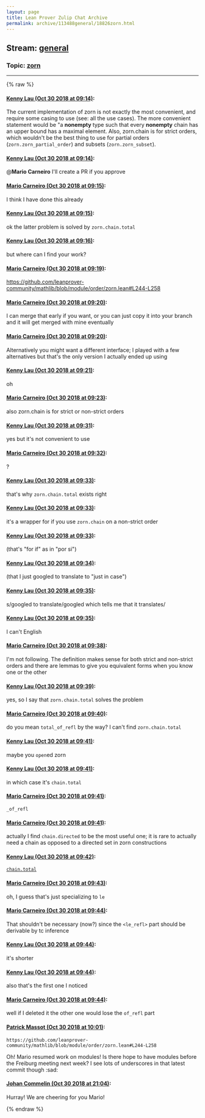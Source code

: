 ```yaml
---
layout: page
title: Lean Prover Zulip Chat Archive 
permalink: archive/113488general/18826zorn.html
---
```


## Stream: [general](index.html)
### Topic: [zorn](18826zorn.html)

---


{% raw %}
#### [ Kenny Lau (Oct 30 2018 at 09:14)](https://leanprover.zulipchat.com/#narrow/stream/113488-general/topic/zorn/near/136761477):
The current implementation of zorn is not exactly the most convenient, and require some casing to use (see: all the use cases). The more convenient statement would be "a **nonempty** type such that every **nonempty** chain has an upper bound has a maximal element. Also, zorn.chain is for strict orders, which wouldn't be the best thing to use for partial orders (`zorn.zorn_partial_order`) and subsets (`zorn.zorn_subset`).

#### [ Kenny Lau (Oct 30 2018 at 09:14)](https://leanprover.zulipchat.com/#narrow/stream/113488-general/topic/zorn/near/136761481):
@**Mario Carneiro** I'll create a PR if you approve

#### [ Mario Carneiro (Oct 30 2018 at 09:15)](https://leanprover.zulipchat.com/#narrow/stream/113488-general/topic/zorn/near/136761489):
I think I have done this already

#### [ Kenny Lau (Oct 30 2018 at 09:15)](https://leanprover.zulipchat.com/#narrow/stream/113488-general/topic/zorn/near/136761518):
ok the latter problem is solved by `zorn.chain.total`

#### [ Kenny Lau (Oct 30 2018 at 09:16)](https://leanprover.zulipchat.com/#narrow/stream/113488-general/topic/zorn/near/136761564):
but where can I find your work?

#### [ Mario Carneiro (Oct 30 2018 at 09:19)](https://leanprover.zulipchat.com/#narrow/stream/113488-general/topic/zorn/near/136761679):
https://github.com/leanprover-community/mathlib/blob/module/order/zorn.lean#L244-L258

#### [ Mario Carneiro (Oct 30 2018 at 09:20)](https://leanprover.zulipchat.com/#narrow/stream/113488-general/topic/zorn/near/136761753):
I can merge that early if you want, or you can just copy it into your branch and it will get merged with mine eventually

#### [ Mario Carneiro (Oct 30 2018 at 09:20)](https://leanprover.zulipchat.com/#narrow/stream/113488-general/topic/zorn/near/136761774):
Alternatively you might want a different interface; I played with a few alternatives but that's the only version I actually ended up using

#### [ Kenny Lau (Oct 30 2018 at 09:21)](https://leanprover.zulipchat.com/#narrow/stream/113488-general/topic/zorn/near/136761788):
oh

#### [ Mario Carneiro (Oct 30 2018 at 09:23)](https://leanprover.zulipchat.com/#narrow/stream/113488-general/topic/zorn/near/136761858):
also zorn.chain is for strict or non-strict orders

#### [ Kenny Lau (Oct 30 2018 at 09:31)](https://leanprover.zulipchat.com/#narrow/stream/113488-general/topic/zorn/near/136762168):
yes but it's not convenient to use

#### [ Mario Carneiro (Oct 30 2018 at 09:32)](https://leanprover.zulipchat.com/#narrow/stream/113488-general/topic/zorn/near/136762177):
?

#### [ Kenny Lau (Oct 30 2018 at 09:33)](https://leanprover.zulipchat.com/#narrow/stream/113488-general/topic/zorn/near/136762236):
that's why `zorn.chain.total` exists right

#### [ Kenny Lau (Oct 30 2018 at 09:33)](https://leanprover.zulipchat.com/#narrow/stream/113488-general/topic/zorn/near/136762239):
it's a wrapper for if you use `zorn.chain` on a non-strict order

#### [ Kenny Lau (Oct 30 2018 at 09:33)](https://leanprover.zulipchat.com/#narrow/stream/113488-general/topic/zorn/near/136762246):
(that's "for if" as in "por si")

#### [ Kenny Lau (Oct 30 2018 at 09:34)](https://leanprover.zulipchat.com/#narrow/stream/113488-general/topic/zorn/near/136762287):
(that I just googled to translate to "just in case")

#### [ Kenny Lau (Oct 30 2018 at 09:35)](https://leanprover.zulipchat.com/#narrow/stream/113488-general/topic/zorn/near/136762301):
s/googled to translate/googled which tells me that it translates/

#### [ Kenny Lau (Oct 30 2018 at 09:35)](https://leanprover.zulipchat.com/#narrow/stream/113488-general/topic/zorn/near/136762302):
I can't English

#### [ Mario Carneiro (Oct 30 2018 at 09:38)](https://leanprover.zulipchat.com/#narrow/stream/113488-general/topic/zorn/near/136762440):
I'm not following. The definition makes sense for both strict and non-strict orders and there are lemmas to give you equivalent forms when you know one or the other

#### [ Kenny Lau (Oct 30 2018 at 09:39)](https://leanprover.zulipchat.com/#narrow/stream/113488-general/topic/zorn/near/136762452):
yes, so I say that `zorn.chain.total` solves the problem

#### [ Mario Carneiro (Oct 30 2018 at 09:40)](https://leanprover.zulipchat.com/#narrow/stream/113488-general/topic/zorn/near/136762466):
do you mean `total_of_refl` by the way? I can't find `zorn.chain.total`

#### [ Kenny Lau (Oct 30 2018 at 09:41)](https://leanprover.zulipchat.com/#narrow/stream/113488-general/topic/zorn/near/136762547):
maybe you `open`ed zorn

#### [ Kenny Lau (Oct 30 2018 at 09:41)](https://leanprover.zulipchat.com/#narrow/stream/113488-general/topic/zorn/near/136762549):
in which case it's `chain.total`

#### [ Mario Carneiro (Oct 30 2018 at 09:41)](https://leanprover.zulipchat.com/#narrow/stream/113488-general/topic/zorn/near/136762551):
`_of_refl`

#### [ Mario Carneiro (Oct 30 2018 at 09:41)](https://leanprover.zulipchat.com/#narrow/stream/113488-general/topic/zorn/near/136762555):
actually I find `chain.directed` to be the most useful one; it is rare to actually need a chain as opposed to a directed set in zorn constructions

#### [ Kenny Lau (Oct 30 2018 at 09:42)](https://leanprover.zulipchat.com/#narrow/stream/113488-general/topic/zorn/near/136762600):
[`chain.total`](https://github.com/leanprover/mathlib/blob/master/order/zorn.lean#L240)

#### [ Mario Carneiro (Oct 30 2018 at 09:43)](https://leanprover.zulipchat.com/#narrow/stream/113488-general/topic/zorn/near/136762628):
oh, I guess that's just specializing to `le`

#### [ Mario Carneiro (Oct 30 2018 at 09:44)](https://leanprover.zulipchat.com/#narrow/stream/113488-general/topic/zorn/near/136762640):
That shouldn't be necessary (now?) since the `<le_refl>` part should be derivable by tc inference

#### [ Kenny Lau (Oct 30 2018 at 09:44)](https://leanprover.zulipchat.com/#narrow/stream/113488-general/topic/zorn/near/136762689):
it's shorter

#### [ Kenny Lau (Oct 30 2018 at 09:44)](https://leanprover.zulipchat.com/#narrow/stream/113488-general/topic/zorn/near/136762695):
also that's the first one I noticed

#### [ Mario Carneiro (Oct 30 2018 at 09:44)](https://leanprover.zulipchat.com/#narrow/stream/113488-general/topic/zorn/near/136762701):
well if I deleted it the other one would lose the `of_refl` part

#### [ Patrick Massot (Oct 30 2018 at 10:01)](https://leanprover.zulipchat.com/#narrow/stream/113488-general/topic/zorn/near/136763363):
```quote
https://github.com/leanprover-community/mathlib/blob/module/order/zorn.lean#L244-L258
```
Oh! Mario resumed work on modules! Is there hope to have modules before the Freiburg meeting next week? I see lots of underscores in that latest commit though :sad:

#### [ Johan Commelin (Oct 30 2018 at 21:04)](https://leanprover.zulipchat.com/#narrow/stream/113488-general/topic/zorn/near/136802942):
Hurray! We are cheering for you Mario!


{% endraw %}
